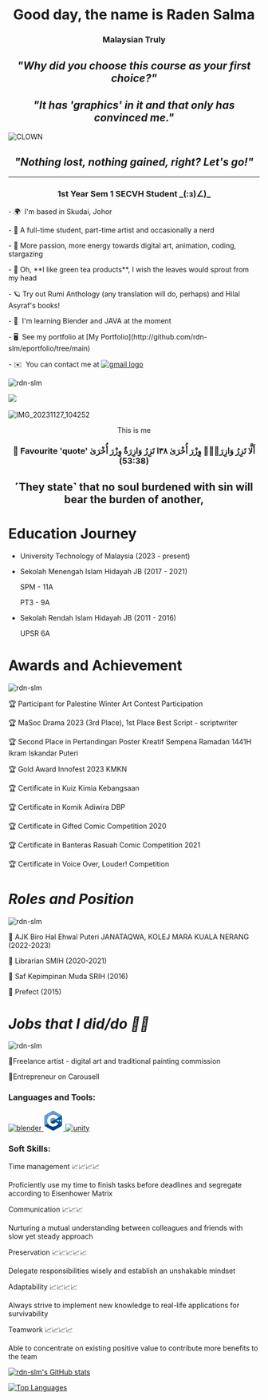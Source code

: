 
<h1 align="center"><b> Good day, the name is Raden Salma </b></h1>
<h3 align="center"> <b>Malaysian Truly </b></h3>

<h2 align = "center" ><i> "Why did you choose this course as your first choice?"</i> </h2>
<h2 align = "center" > <i>"It has 'graphics' in it and that only has convinced me."</i> </h2>

![CLOWN](https://github.com/rdn-slm/rdn-slm/assets/148412534/42744ad8-4832-40ca-a656-71113ec2b47d)

<h2 align = "center" > <i>"Nothing lost, nothing gained, right? Let's go!"</i> </h2>

-------------------------------------------------------------------------------------------------------------------------------

<h3 align="center"> 1st Year Sem 1 SECVH Student  _(:з)∠)_</h3>
<p> - 🌍  I'm based in Skudai, Johor </p>
<p> - 🌱 A full-time student, part-time artist and occasionally a nerd </p>
<p> - 🌠 More passion, more energy towards digital art, animation, coding, stargazing </p>
<p> - 🌳 Oh,  **I like green tea products**, I wish the leaves would sprout from my head </p>
<p> - 🪐 Try out Rumi Anthology (any translation will do, perhaps) and Hilal Asyraf's books! </p>
<p> - 🧠  I'm learning Blender and JAVA at the moment <a href="https://www.github.com/rdn-slm" target="_blank" rel="noreferrer"> </a> <p>
<p> - 🖥️  See my portfolio at [My Portfolio](http://github.com/rdn-slm/eportfolio/tree/main) </p>
<p> - ✉️  You can contact me at  <a href="mailto:salma.radengmail.com">
  <img src="https://img.shields.io/static/v1?message=Gmail&logo=gmail&label=&color=D14836&logoColor=white&labelColor=&style=for-the-badge" height="35" alt="gmail logo"  />
  </a> </p
         
<p align="left"> <img src="https://komarev.com/ghpvc/?username=rdn-slm&label=Profile%20views&color=0e75b6&style=flat" alt="rdn-slm" /> </p>

<a href="https://www.github.com/rdn-slm" target="_blank" rel="noreferrer"><img
src="https://img.shields.io/github/followers/rdn-slm?logo=github&style=for-the-badge&color=facc15&labelColor=000000" /></a>

![IMG_20231127_104252](https://github.com/rdn-slm/rdn-slm/assets/148412534/3065ccca-fa61-4ae6-b4f4-6441762d9ead)
<p align = "center" > This is me </p>

<h3 align = "center">  🫶 Favourite 'quote' أَلَّا تَزِرُ وَازِرَةٌۭ وِزْرَ أُخْرَىٰ ٣٨ا تَزِرُ وَازِرَةٌ وِزْرَ أُخْرَىٰ (53:38)  </h3>
<h2 align ="center" > ˹They state˺ that no soul burdened with sin will bear the burden of another, </h2>
<h1 > Education Journey </h1>

- University Technology of Malaysia (2023 - present)
- Sekolah Menengah Islam Hidayah JB (2017 - 2021)
  <p> SPM - 11A </p>
  <p> PT3 - 9A</p>  
   
- Sekolah Rendah Islam Hidayah JB (2011 - 2016)
   <p> UPSR 6A </p>
   
<h1 > Awards and Achievement </h1>
<p align="left"> <img src="https://komarev.com/ghpvc/?username=rdn-slm&label=Profile%20views&color=0e75b6&style=flat" alt="rdn-slm" /> </p>

<p>🏆 Participant for Palestine Winter Art Contest Participation </p>
<p>🏆 MaSoc Drama 2023 (3rd Place), 1st Place Best Script - scriptwriter</p>
<p>🏆 Second Place in Pertandingan Poster Kreatif Sempena Ramadan 1441H Ikram Iskandar Puteri </p>
<p>🏆 Gold Award Innofest 2023 KMKN</p>
<p>🏆 Certificate in Kuiz Kimia Kebangsaan </p>
<p>🏆 Certificate in Komik Adiwira DBP</p>
<p>🏆 Certificate in Gifted Comic Competition 2020 </p>
<p>🏆 Certificate in Banteras Rasuah Comic Competition 2021</p>
<p>🏆 Certificate in Voice Over, Louder! Competition </p>


<h1 ><i> Roles and Position </i></h1>
<p align="left"> <img src="https://komarev.com/ghpvc/?username=rdn-slm&label=Profile%20views&color=0e75b6&style=flat" alt="rdn-slm" /> </p>

<p>🫧 AJK Biro Hal Ehwal Puteri JANATAQWA, KOLEJ MARA KUALA NERANG (2022-2023)</p>
<p>🫧 Librarian SMIH (2020-2021)</p>
<p>🫧 Saf Kepimpinan Muda SRIH (2016)</p>
<p>🫧 Prefect (2015)</p>


<h1 ><i> Jobs that I did/do 👩‍💻 </i></h1>
<p align="left"> <img src="https://komarev.com/ghpvc/?username=rdn-slm&label=Profile%20views&color=0e75b6&style=flat" alt="rdn-slm" /> </p>

<p> 📎Freelance artist - digital art and traditional painting commission  </p>
<p> 📎Entrepreneur on Carousell <a href="https://www.carousell.com.my/u/rdn_slm/" target="_blank" rel="noreferrer"></a>
 </p>
 <p  ![image](https://github.com/rdn-slm/rdn-slm/assets/148412534/d223b1a0-4429-49ad-a5ae-a9f7474016b5) </p>

<h3 align="left">Languages and Tools:</h3>
<p align="left"> <a href="https://www.blender.org/" target="_blank" rel="noreferrer"> <img src="https://download.blender.org/branding/community/blender_community_badge_white.svg" alt="blender" width="40" height="40"/> </a> <a href="https://www.w3schools.com/cpp/" target="_blank" rel="noreferrer"> <img src="https://raw.githubusercontent.com/devicons/devicon/master/icons/cplusplus/cplusplus-original.svg" alt="cplusplus" width="40" height="40"/> </a> <a href="https://unity.com/" target="_blank" rel="noreferrer"> <img src="https://www.vectorlogo.zone/logos/unity3d/unity3d-icon.svg" alt="unity" width="40" height="40"/> </a> </p>


<div align="left">

<h3 align="left"> Soft Skills: </h3>
<p> Time management 📈📈📈📈 </p>
<p> Proficiently use my time to finish tasks before deadlines and segregate according to Eisenhower Matrix  </p>
<p> Communication 📈📈📈 </p>
<p> Nurturing a mutual understanding between colleagues and friends with slow yet steady approach  </p>
<p> Preservation 📈📈📈📈📈 </p>
<p> Delegate responsibilities wisely and establish an unshakable mindset  </p>
<p> Adaptability 📈📈📈📈 </p>
<p> Always strive to implement new knowledge to real-life applications for survivability   </p>
<p> Teamwork 📈📈📈📈 </p>
<p> Able to concentrate on existing positive value to contribute more benefits to the team </p>
                  
                  
<a href="http://www.github.com/rdn-slm"><img src="https://github-readme-stats.vercel.app/api?username=rdn-slm&show_icons=true&hide=&count_private=true&title_color=14b8a6&text_color=6366f1&icon_color=facc15&bg_color=000000&hide_border=true&show_icons=true" alt="rdn-slm's GitHub stats" /></a>

<a href="https://github.com/rdn-slm" align="left"><img src="https://github-readme-stats.vercel.app/api/top-langs/?username=rdn-slm&langs_count=10&title_color=14b8a6&text_color=6366f1&icon_color=facc15&bg_color=000000&hide_border=true&locale=en&custom_title=Top%20%Languages" alt="Top Languages" /></a>
